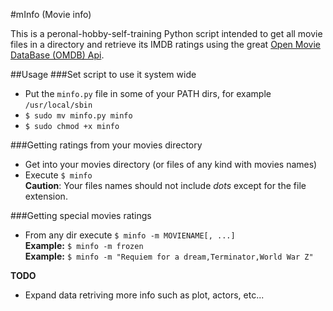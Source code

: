 #mInfo (Movie info)

This is a peronal-hobby-self-training Python script intended to get all movie files in a directory and retrieve its IMDB ratings using the great [Open Movie DataBase (OMDB) Api](http://www.omdbapi.com/).

##Usage
###Set script to use it system wide
- Put the `minfo.py` file in some of your PATH dirs, for example `/usr/local/sbin`
- `$ sudo mv minfo.py minfo`
- `$ sudo chmod +x minfo`

###Getting ratings from your movies directory
- Get into your movies directory (or files of any kind with movies names)
- Execute `$ minfo`  
**Caution**: Your files names should not include *dots* except for the file extension.


###Getting special movies ratings
- From any dir execute `$ minfo -m MOVIENAME[, ...]`  
**Example:** `$ minfo -m frozen`  
**Example:** `$ minfo -m "Requiem for a dream,Terminator,World War Z"`



**TODO**

- Expand data retriving more info such as plot, actors, etc...
